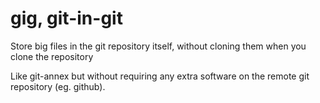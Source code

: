 # gig, git-in-git

Store big files in the git repository itself, without cloning them when you clone the repository

Like git-annex but without requiring any extra software on the remote git repository (eg. github).
